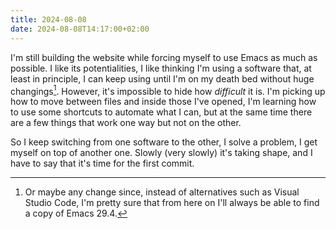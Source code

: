 ```yaml
---
title: 2024-08-08
date: 2024-08-08T14:17:00+02:00
---
```

I'm still building the website while forcing myself to use Emacs as much as possible.  I like its potentialities, I like thinking I'm using a software that, at least in principle, I can keep using until I'm on my death bed without huge changings[^1].  However, it's impossible to hide how _difficult_ it is.  I'm picking up how to move between files and inside those I've opened, I'm learning how to use some shortcuts to automate what I can, but at the same time there are a few things that work one way but not on the other.

So I keep switching from one software to the other, I solve a problem, I get myself on top of another one.  Slowly (very slowly) it's taking shape, and I have to say that it's time for the first commit.

[^1]: Or maybe any change since, instead of alternatives such as Visual Studio Code, I'm pretty sure that from here on I'll always be able to find a copy of Emacs 29.4.

